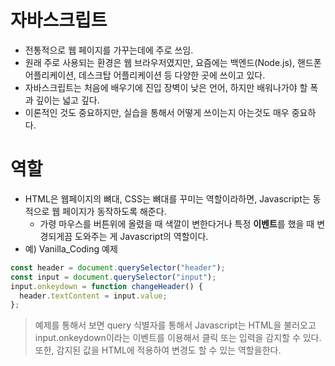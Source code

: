 # 자바스크립트

- 전통적으로 웹 페이지를 가꾸는데에 주로 쓰임.
- 원래 주로 사용되는 환경은 웹 브라우저였지만, 요즘에는 백엔드(Node.js), 핸드폰 어플리케이션, 데스크탑 어플리케이션 등 다양한 곳에 쓰이고 있다.
- 자바스크립트는 처음에 배우기에 진입 장벽이 낮은 언어, 하지만 배워나가야 할 폭과 깊이는 넓고 깊다.
- 이론적인 것도 중요하지만, 실습을 통해서 어떻게 쓰이는지 아는것도 매우 중요하다.

# 역할

- HTML은 웹페이지의 뼈대, CSS는 뼈대를 꾸미는 역할이라하면, Javascript는 동적으로 웹 페이지가 동작하도록 해준다.
  - 가령 마우스를 버튼위에 올렸을 때 색깔이 변한다거나 특정 **이벤트**를 했을 때 변경되게끔 도와주는 게 Javascript의 역할이다.
- 예) Vanilla_Coding 예제

```javascript
const header = document.querySelector("header");
const input = document.querySelector("input");
input.onkeydown = function changeHeader() {
  header.textContent = input.value;
};
```

> 예제를 통해서 보면 query 식별자를 통해서 Javascript는 HTML을 불러오고 input.onkeydown이라는 이벤트를 이용해서 클릭 또는 입력을 감지할 수 있다. 또한, 감지된 값을 HTML에 적용하여 변경도 할 수 있는 역할을한다.
